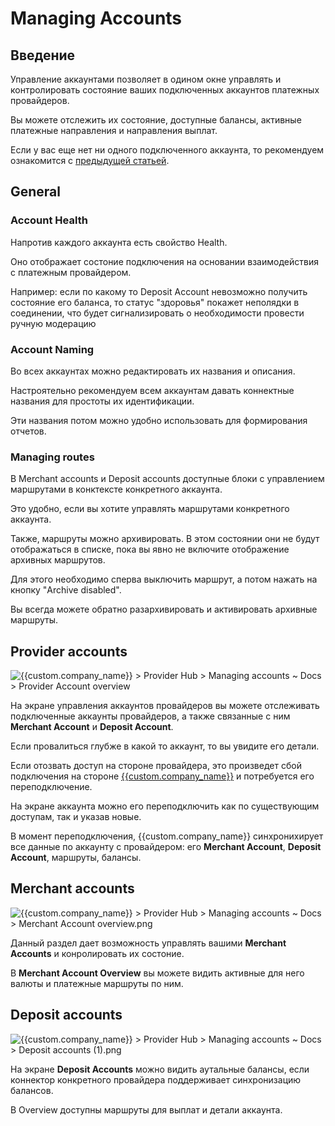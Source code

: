 # Managing Accounts

## Введение

Управление аккаунтами позволяет в одином окне управлять и контролировать состояние ваших подключенных аккаунтов платежных провайдеров.

Вы можете отслежить их состояние, доступные балансы, активные платежные направления и направления выплат.

Если у вас еще нет ни одного подключенного аккаунта, то рекомендуем ознакомится с [предыдущей статьей](#).

## General

### Account Health

Напротив каждого аккаунта есть свойство Health.

Оно отображает состоние подключения на основании взаимодействия с платежным провайдером.

Например: если по какому то Deposit Account невозможно получить состояние его баланса, то статус "здоровья" покажет неполядки в соединении, что будет сигнализировать о необходимости провести ручную модерацию

### Account Naming

Во всех аккаунтах можно редактировать их названия и описания.

Настроятельно рекомендуем всем аккаунтам давать коннектные названия для простоты их идентификации.

Эти названия потом можно удобно использовать для формирования отчетов.

### Managing routes

В Merchant accounts и Deposit accounts доступные блоки с управлением маршрутами в конктексте конкретного аккаунта.

Это удобно, если вы хотите управлять маршрутами конкретного аккаунта.

Также, маршруты можно архивировать. В этом состоянии они не будут отображаться в списке, пока вы явно не включите отображение архивных маршрутов.

Для этого необходимо сперва выключить маршрут, а потом нажать на кнопку "Archive disabled".

Вы всегда можете обратно разархивировать и активировать архивные маршруты.

## Provider accounts

![](images/provider-account.png "{{custom.company_name}} > Provider Hub > Managing accounts ~ Docs > Provider Account overview")

На экране управления аккаунтов провайдеров вы можете отслеживать подключенные аккаунты провайдеров, а также связанные с ним **Merchant Account** и **Deposit Account**.

Если провалиться глубже в какой то аккаунт, то вы увидите его детали.

Если отозвать доступ на стороне провайдера, это произведет сбой подключения на стороне [{{custom.company_name}}](http://PayCore.io) и потребуется его переподключение.

На экране аккаунта можно его переподключить как по существующим доступам, так и указав новые.

В момент переподключения, {{custom.company_name}} синхронихирует все данные по аккаунту с провайдером: его **Merchant Account**, **Deposit Account**, маршруты, балансы.

## Merchant accounts

![](images/merchant-account.png "{{custom.company_name}} > Provider Hub > Managing accounts ~ Docs > Merchant Account overview.png")

Данный раздел дает возможность управлять вашими **Merchant Accounts** и конролировать их состоние.

В **Merchant Account Overview** вы можете видить активные для него валюты и платежные маршруты по ним.

## Deposit accounts

![](images/deposit-accounts.png "{{custom.company_name}} > Provider Hub > Managing accounts ~ Docs > Deposit accounts (1).png")

На экране **Deposit Accounts** можно видить аутальные балансы, если коннектор конкретного провайдера поддерживает синхронизацию балансов.

В Overview доступны маршруты для выплат и детали аккаунта.